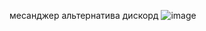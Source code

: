 месанджер альтернатива дискорд 
![image](https://github.com/user-attachments/assets/9185702b-815c-4e0e-91b6-f155ac7eef15)
